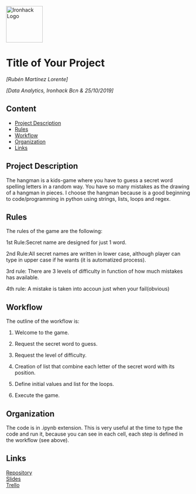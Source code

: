 <img src="https://bit.ly/2VnXWr2" alt="Ironhack Logo" width="100"/>

# Title of Your Project
*[Rubén Martínez Lorente]*

*[Data Analytics, Ironhack Bcn & 25/10/2019]*

## Content
- [Project Description](#project-description)
- [Rules](#rules)
- [Workflow](#workflow)
- [Organization](#organization)
- [Links](#links)

## Project Description
The hangman is a kids-game where you have to guess a secret word spelling letters in a random way. You have so many mistakes as the drawing of a hangman in pieces.
I choose the hangman because is a good beginning to code/programming in python using strings, lists, loops and regex. 

## Rules
The rules of the game are the following:

1st Rule:Secret name are designed for just 1 word.

2nd Rule:All secret names are written in lower case, although player can type in upper case if he wants (it is automatized process).

3rd rule: There are 3 levels of difficulty in function of how much mistakes has available. 

4th rule: A mistake is taken into accoun just when your fail(obvious)

## Workflow
The outline of the workflow is:
1. Welcome to the game.

2. Request the secret word to guess.

3. Request the level of difficulty.

4. Creation of list that combine each letter of the secret word with its position.

5. Define initial values and list for the loops.

6. Execute the game.

## Organization
The code is in .ipynb extension. This is very useful at the time to type the code and run it, because you can see in each cell, each step is defined in the workflow (see above).

## Links
[Repository](https://github.com/rubenmartinezlorente)  
[Slides](https://drive.google.com/open?id=1hvNhMxg8VETes3hdmviO2sruK0DD3cqJiQLIl9pV47o)  
[Trello](https://trello.com/en)  
